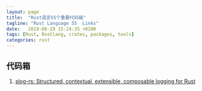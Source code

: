 ```yaml
---
layout: page
title:  "Rust语言55个重要代码箱"
tagline: "Rust Language 55  Links"
date:   2019-08-29 15:24:35 +0200
tags: [Rust, Rustlang, crates, packages, tools]
categories: rust
---
```


## 代码箱
1. [slog-rs: Structured, contextual, extensible, composable logging for Rust](https://github.com/slog-rs/slog)